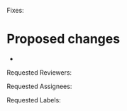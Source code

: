 <!-- Co-authored-by: name <name@example.com> --> <!-- If the pull request was co-authored, uncomment the co-author line and fill out the required parameters (make a co-author line for each co-author excluding yourself) -->
Fixes: <!-- Set to 'N/A' if the pull request doesn't fix any issues -->

# Proposed changes <!-- What changes were made? -->

* <!-- Format your answer as a bullet point list -->

Requested Reviewers: <!-- '@' + reviewers_username (separated by commas for multiple reviewers) (Set to 'N/A' if you don't want to request any reviewers) -->

Requested Assignees: <!-- '@' + assignees_username (separated by commas for multiple assignees) (Set to 'N/A' if you don't want to request any assignees) -->

Requested Labels: <!-- name_of_label (separated by commas for multiple labels) (Set to 'N/A' if you don't want to request any labels) -->
